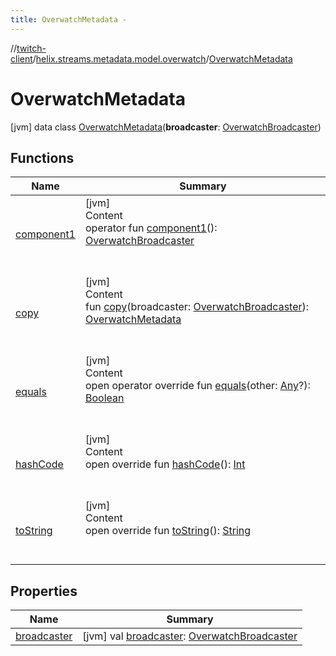 ```yaml
---
title: OverwatchMetadata -
---
```

//[twitch-client](../../index.md)/[helix.streams.metadata.model.overwatch](../index.md)/[OverwatchMetadata](index.md)



# OverwatchMetadata  
 [jvm] data class [OverwatchMetadata](index.md)(**broadcaster**: [OverwatchBroadcaster](../-overwatch-broadcaster/index.md))   


## Functions  
  
|  Name|  Summary| 
|---|---|
| [component1](component1.md)| [jvm]  <br>Content  <br>operator fun [component1](component1.md)(): [OverwatchBroadcaster](../-overwatch-broadcaster/index.md)  <br><br><br>
| [copy](copy.md)| [jvm]  <br>Content  <br>fun [copy](copy.md)(broadcaster: [OverwatchBroadcaster](../-overwatch-broadcaster/index.md)): [OverwatchMetadata](index.md)  <br><br><br>
| [equals](https://kotlinlang.org/api/latest/jvm/stdlib/kotlin/-any/equals.html)| [jvm]  <br>Content  <br>open operator override fun [equals](https://kotlinlang.org/api/latest/jvm/stdlib/kotlin/-any/equals.html)(other: [Any](https://kotlinlang.org/api/latest/jvm/stdlib/kotlin/-any/index.html)?): [Boolean](https://kotlinlang.org/api/latest/jvm/stdlib/kotlin/-boolean/index.html)  <br><br><br>
| [hashCode](https://kotlinlang.org/api/latest/jvm/stdlib/kotlin/-any/hash-code.html)| [jvm]  <br>Content  <br>open override fun [hashCode](https://kotlinlang.org/api/latest/jvm/stdlib/kotlin/-any/hash-code.html)(): [Int](https://kotlinlang.org/api/latest/jvm/stdlib/kotlin/-int/index.html)  <br><br><br>
| [toString](https://kotlinlang.org/api/latest/jvm/stdlib/kotlin/-any/to-string.html)| [jvm]  <br>Content  <br>open override fun [toString](https://kotlinlang.org/api/latest/jvm/stdlib/kotlin/-any/to-string.html)(): [String](https://kotlinlang.org/api/latest/jvm/stdlib/kotlin/-string/index.html)  <br><br><br>


## Properties  
  
|  Name|  Summary| 
|---|---|
| [broadcaster](index.md#helix.streams.metadata.model.overwatch/OverwatchMetadata/broadcaster/#/PointingToDeclaration/)|  [jvm] val [broadcaster](index.md#helix.streams.metadata.model.overwatch/OverwatchMetadata/broadcaster/#/PointingToDeclaration/): [OverwatchBroadcaster](../-overwatch-broadcaster/index.md)   <br>

